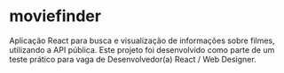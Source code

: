 # moviefinder
Aplicação React para busca e visualização de informações sobre filmes, utilizando a API pública. Este projeto foi desenvolvido como parte de um teste prático para vaga de Desenvolvedor(a) React / Web Designer.
